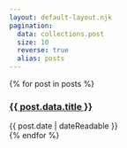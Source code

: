 ```yaml
---
layout: default-layout.njk
pagination:
  data: collections.post
  size: 10
  reverse: true
  alias: posts
---
```


{% for post in posts %}
  <article>
    <h3>
      <a href="{{ post.url | url }}">{{ post.data.title }}</a>
    </h3>
      <time datetime="{{ post.date | dateIso }}">{{ post.date | dateReadable }}</time>
  </article>
{% endfor %}
